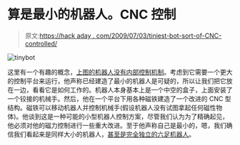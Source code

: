 # 算是最小的机器人。CNC 控制

> 原文:[https://hack aday . com/2009/07/03/tiniest-bot-sort-of-CNC-controlled/](https://hackaday.com/2009/07/03/tiniest-bot-sort-of-cnc-controlled/)

![tinybot](../Images/f758742eb1299e56d143c5b68ee52bea.png "tinybot")

这里有一个有趣的概念，[上图的机器人没有内部控制机制](http://www.instructables.com/id/Build-a-Very-Small-Robot-Make-The-Worlds-Smalles/)。考虑到它需要一个更大的控制平台来运行，他声称已经建造了最小的机器人是可疑的，所以让我们把它放在一边，看看它是如何工作的。机器人本身基本上是一个中空的盒子，上面安装了一个铰接的机械手。然后，他在一个平台下用各种磁铁建造了一个改进的 CNC 型结构。磁铁可以移动机器人并控制机械手(假设机器人没有试图拿起任何磁性物体)。他谈到这是一种可能的小型机器人控制方案，尽管我们认为为了精确起见，他必须对他的磁力控制进行一些重大改进。至于他声称自己是最小的，嗯，我们确信我们看起来是同样大小的机器人，[甚至是完全独立的六足机器人](http://hackaday.com/2009/05/21/folding-hexapod-bodies/)。